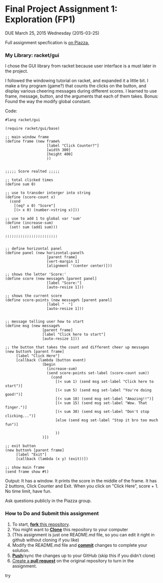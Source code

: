 # Final Project Assignment 1: Exploration (FP1) 
DUE March 25, 2015 Wednesday (2015-03-25)

Full assignment specfication is [on Piazza.][piazza]

### My Library: racket/gui

I chose the GUI library from racket because user interface is a must later in the project. 

I followed the windowing tutorial on racket, and expanded it a little bit. I make a tiny program (game?) that counts the clicks on the button, and display various cheering messages during different scores. 
I learned to use frame, message, button, and the arguments that each of them takes. 
Bonus: Found the way the modify global constant.

Code:
```
#lang racket/gui

(require racket/gui/base)

;; main window frame
(define frame (new frame% 
                   [label "Click Counter?"]
                   [width 300]
                   [height 400]
                   ))


;;;;; Score realted ;;;;;

;; total clicked times
(define sum 0)

;; use to transder interger into string
(define (score-count x)
  (cond
    [(eq? x 0) "Score"]
    [(> x 0) (number->string x)]))

;; use to add 1 to global var 'sum'
(define (increase-sum)
  (set! sum (add1 sum)))

;;;;;;;;;;;;;;;;;;;;;;;;


;; define horizontal panel
(define panel (new horizontal-panel% 
                   [parent frame]
                   [vert-margin 1]
                   [alignment '(center center)]))

;; shows the letter 'Score:'
(define score (new message% [parent panel]           
                   [label "Score:"]
                   [auto-resize 1]))

;; shows the current score
(define score-points (new message% [parent panel]           
                   [label "  "]
                   [auto-resize 1]))


;; message telling user how to start 
(define msg (new message% 
                 [parent frame]
                 [label "Click here to start"]
                 [auto-resize 1]))

;; the button that takes the count and different cheer up messages
(new button% [parent frame]
     [label "Click Here"]
     [callback (lambda (button event)
                 (begin
                   (increase-sum)
                   (send score-points set-label (score-count sum))
                     (cond
                       [(< sum 1) (send msg set-label "Click here to start")]
                       [(< sum 5) (send msg set-label "You're doing good!")]
                       [(< sum 10) (send msg set-label "Amazing!!")]
                       [(< sum 15) (send msg set-label "Wow. That finger.")]
                       [(< sum 30) (send msg set-label "Don't stop clicking...")]
                       [else (send msg set-label "Stop it bro too much fun")]

                       ))
                 )])

;; exit button
(new button% [parent frame]
     [label "Exit"]
     [callback (lambda (x y) (exit))])

;; show main frame
(send frame show #t)
```

Output:
It has a window. It prints the score in the middle of the frame. It has 2 buttons, Click Counter and Exit.
When you click on "Click Here", score + 1.
No time limit, have fun.

Ask questions publicly in the Piazza group.

### How to Do and Submit this assignment

1. To start, [**fork** this repository][forking].
1. You might want to [**Clone**][ref-clone] this repository to your computer
  2. (This assignment is just one README.md file, so you can edit it right in github without cloning if you like)
1. Modify the README.md file and [**commit**][ref-commit] changes to complete your solution.
1. [**Push**][ref-push]/sync the changes up to your GitHub (skip this if you didn't clone)
1. [Create a **pull request**][pull-request] on the original repository to turn in the assignment.

<!-- Links -->
[piazza]: https://piazza.com/class/i55is8xqqwhmr?cid=411
[markdown]: https://help.github.com/articles/markdown-basics/
[forking]: https://guides.github.com/activities/forking/
[ref-clone]: http://gitref.org/creating/#clone
[ref-commit]: http://gitref.org/basic/#commit
[ref-push]: http://gitref.org/remotes/#push
[pull-request]: https://help.github.com/articles/creating-a-pull-request

try
